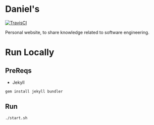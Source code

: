 # Daniel's

[![TravisCI](https://travis-ci.org/medeiros/medeiros.github.io.svg?branch=master)](https://travis-ci.org/medeiros/medeiros.github.io)

Personal website, to share knowledge related to software engineering.


# Run Locally

## PreReqs

- Jekyll

```
gem install jekyll bundler
```

## Run

```
./start.sh
```
